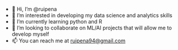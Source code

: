 - 👋 Hi, I’m @ruipena
- 👀 I’m interested in developing my data science and analytics skills
- 🌱 I’m currently learning python and R
- 💞️ I’m looking to collaborate on ML/AI projects that will allow me to develop myself
- 📫 You can reach me at ruipena94@gmail.com
